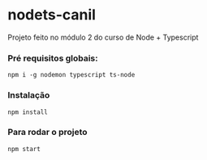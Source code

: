 # nodets-canil

Projeto feito no módulo 2 do curso de Node + Typescript

### Pré requisitos globais:

`npm i -g nodemon typescript ts-node`

### Instalação

`npm install`

### Para rodar o projeto

`npm start`
